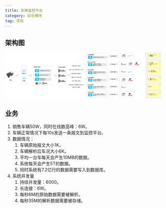 ```yaml
---
title: 车辆监控平台
category: 综合模块
tag: 项目
---
```


## 架构图
![车辆监控架构图](/img/posts/车辆监控平台架构.png)

## 业务
1. 销售车辆50W，同时在线数高峰：6W。
2. 车辆正常情况下每10s发送一条报文到监控平台。
3. 数据情况：
    1. 车辆原始报文大小1K。
    2. 车辆解析后车况大小6K。
    3. 平均一台车每天会产生10MB的数据。
    4. 系统每天会产生5T的数据。
    5. 同时系统有7.2亿行的数据需要写入到数据库。
4. 系统并发量
    1. 持续并发量：6000。
    2. 长连接：6W。
    3. 每秒6M的原始数据需要被解析。
    4. 每秒35M的解析数据需要被存储。










